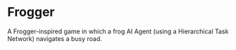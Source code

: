 # Frogger
 A Frogger-inspired game in which a frog AI Agent (using a Hierarchical Task Network) navigates a busy road.
